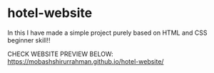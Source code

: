 # hotel-website
In this I have made a simple project purely based on HTML and CSS beginner skill!!

CHECK WEBSITE PREVIEW BELOW:
https://mobashshirurrahman.github.io/hotel-website/
